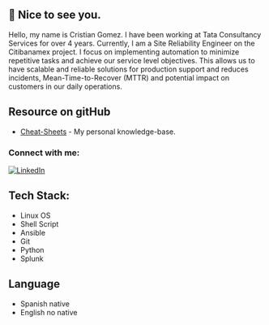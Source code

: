 ## :wave: Nice to see you.

<p class="text-justify">
Hello, my name is Cristian Gomez. I have been working at Tata Consultancy Services for over 4 years. Currently, I am a Site Reliability Engineer on the Citibanamex project. I focus on implementing automation to minimize repetitive tasks and achieve our service level objectives. This allows us to have scalable and reliable solutions for production support and reduces incidents, Mean-Time-to-Recover (MTTR) and potential impact on customers in our daily operations.
</p>


## Resource on gitHub

- [Cheat-Sheets](https://github.com/Crissassun/Linux-Cheat-Sheets) -  My personal knowledge-base.



<h3 align="left">Connect with me:</h3>

[![LinkedIn](https://img.shields.io/badge/LinkedIn-%230077B5.svg?logo=linkedin&logoColor=white)](https://linkedin.com/in/agcristian) 


## Tech Stack:

- Linux OS
- Shell Script
- Ansible
- Git 
- Python 
- Splunk



## Language

- Spanish native
- English no native


